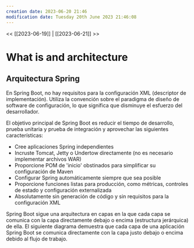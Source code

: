 ```yaml
---
creation date: 2023-06-20 21:46
modification date: Tuesday 20th June 2023 21:46:08
---
```


<< [[2023-06-19]] | [[2023-06-21]] >>

# What is and architecture


## Arquitectura Spring

En Spring Boot, no hay requisitos para la configuración XML (descriptor de implementación).  Utiliza la convención sobre el paradigma de diseño de software de configuración, lo que significa que disminuye el esfuerzo del desarrollador.

El objetivo principal de Spring Boot es reducir el tiempo de desarrollo, prueba unitaria y prueba de integración y aprovechar las siguientes características:

- Cree aplicaciones Spring independientes
- Incruste Tomcat, Jetty o Undertow directamente (no es necesario implementar archivos WAR)
- Proporcione POM de 'inicio' obstinados para simplificar su configuración de Maven
- Configurar Spring automáticamente siempre que sea posible
- Proporcione funciones listas para producción, como métricas, controles de estado y configuración externalizada
- Absolutamente sin generación de código y sin requisitos para la configuración XML

Spring Boot sigue una arquitectura en capas en la que cada capa se comunica con la capa directamente debajo o encima (estructura jerárquica) de ella.  El siguiente diagrama demuestra que cada capa de una aplicación Spring Boot se comunica directamente con la capa justo debajo o encima debido al flujo de trabajo.


